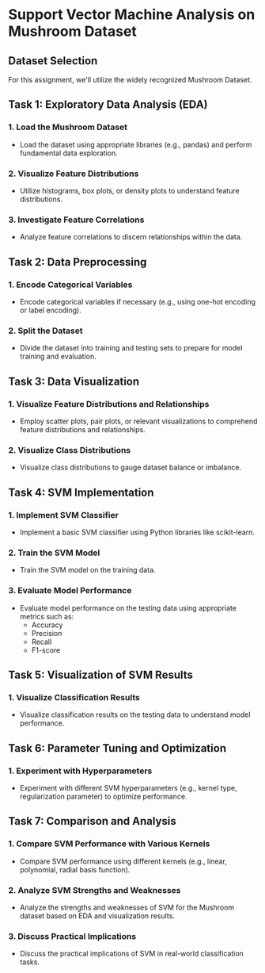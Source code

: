 # Support Vector Machine Analysis on Mushroom Dataset

## Dataset Selection
For this assignment, we'll utilize the widely recognized Mushroom Dataset.

## Task 1: Exploratory Data Analysis (EDA)

### 1. Load the Mushroom Dataset
- Load the dataset using appropriate libraries (e.g., pandas) and perform fundamental data exploration.

### 2. Visualize Feature Distributions
- Utilize histograms, box plots, or density plots to understand feature distributions.

### 3. Investigate Feature Correlations
- Analyze feature correlations to discern relationships within the data.

## Task 2: Data Preprocessing

### 1. Encode Categorical Variables
- Encode categorical variables if necessary (e.g., using one-hot encoding or label encoding).

### 2. Split the Dataset
- Divide the dataset into training and testing sets to prepare for model training and evaluation.

## Task 3: Data Visualization

### 1. Visualize Feature Distributions and Relationships
- Employ scatter plots, pair plots, or relevant visualizations to comprehend feature distributions and relationships.

### 2. Visualize Class Distributions
- Visualize class distributions to gauge dataset balance or imbalance.

## Task 4: SVM Implementation

### 1. Implement SVM Classifier
- Implement a basic SVM classifier using Python libraries like scikit-learn.

### 2. Train the SVM Model
- Train the SVM model on the training data.

### 3. Evaluate Model Performance
- Evaluate model performance on the testing data using appropriate metrics such as:
  - Accuracy
  - Precision
  - Recall
  - F1-score

## Task 5: Visualization of SVM Results

### 1. Visualize Classification Results
- Visualize classification results on the testing data to understand model performance.

## Task 6: Parameter Tuning and Optimization

### 1. Experiment with Hyperparameters
- Experiment with different SVM hyperparameters (e.g., kernel type, regularization parameter) to optimize performance.

## Task 7: Comparison and Analysis

### 1. Compare SVM Performance with Various Kernels
- Compare SVM performance using different kernels (e.g., linear, polynomial, radial basis function).

### 2. Analyze SVM Strengths and Weaknesses
- Analyze the strengths and weaknesses of SVM for the Mushroom dataset based on EDA and visualization results.

### 3. Discuss Practical Implications
- Discuss the practical implications of SVM in real-world classification tasks.
